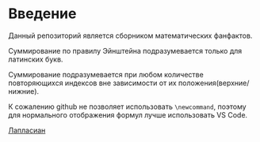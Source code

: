 # Введение

Данный репозиторий является сборником математических фанфактов.

Суммирование по правилу Эйнштейна подразумевается только для латинских букв.

Суммирование подразумевается при любом количестве повторяющихся индексов вне зависимости от их положения(верхние/нижние).

К сожалению github не позволяет использовать `\newcommand`, поэтому для нормального отображения формул лучше использовать VS Code.

[Лапласиан](Laplacian.md)

